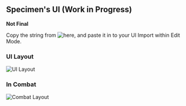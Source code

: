 ## Specimen's  UI (Work in Progress) 

**Not Final**

Copy the string from ![here](https://github.com/dwhite78/WoW-UI/blob/83c1ae564d0fc801ac20fd0e42e574d32478259d/Hunter/Hunter.ui), and paste it in to your UI Import within Edit Mode.

### UI Layout
![UI Layout](https://github.com/dwhite78/WoW-UI/blob/56745fc1325633f7f47ab2cf1aa0ab511a431a42/Druid/Feral/Feral%20Druid%20UI%20Layout.PNG)

### In Combat
![Combat Layout](https://github.com/dwhite78/WoW-UI/blob/9cb9b79edc2a14cec351b747fb7bbb2b6c2a566f/Druid/Feral/feralcombat.PNG)

